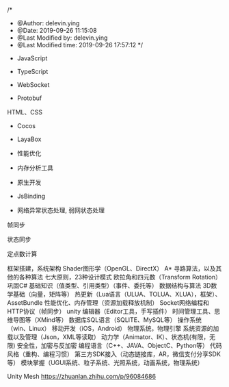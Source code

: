 /*
 * @Author: delevin.ying 
 * @Date: 2019-09-26 11:15:08 
 * @Last Modified by: delevin.ying
 * @Last Modified time: 2019-09-26 17:57:12
 */

- JavaScript

- TypeScript

- WebSocket

- Protobuf

HTML、CSS

- Cocos

- LayaBox

- 性能优化

- 内存分析工具

- 原生开发 

- JsBinding

- 网络异常状态处理, 弱网状态处理

帧同步

状态同步

定点数计算


框架搭建，系统架构
Shader图形学（OpenGL、DirectX）
A* 寻路算法，以及其他的各种算法
七大原则，23种设计模式
欧拉角和四元数（Transform Rotation）
巩固C# 基础知识（值类型、引用类型）（事件、委托等）
数据结构与算法
3D数学基础（向量，矩阵等）
热更新（Lua语言（ULUA、TOLUA、XLUA），框架）、AssetBundle
性能优化、内存管理（资源加载释放机制）
Socket网络编程和HTTP协议（帧同步）
unity 编辑器（Editor工具，手写插件）
时间管理工具、思维导图等（XMind等）
数据库SQL语言（SQLITE、MySQL等）
操作系统（win、Linux）
移动开发（iOS，Android）
物理系统，物理引擎
系统资源的加载以及管理（Json，XML等读取）
动力学（Animator、IK）、状态机(有限，无限)
安全性，加密与反加密
编程语言（C++、JAVA、ObjectC、Python等）
代码风格（重构、编程习惯）
第三方SDK接入（动态链接库，AR，微信支付分享SDK等）
模块掌握（UGUI系统、粒子系统、光照系统，动画系统，物理系统）







Unity Mesh
https://zhuanlan.zhihu.com/p/96084686